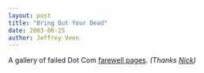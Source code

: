```yaml
---
layout: post
title: "Bring Out Your Dead"
date: 2003-06-25
author: Jeffrey Veen
---
```

A gallery of failed Dot Com <a href="http://cosmo.pasadena.ca.us/stan/dot-com/">farewell pages</a>. <cite>(Thanks <a href="http://www.nickfinck.com/journal.html">Nick</a>)</cite>

